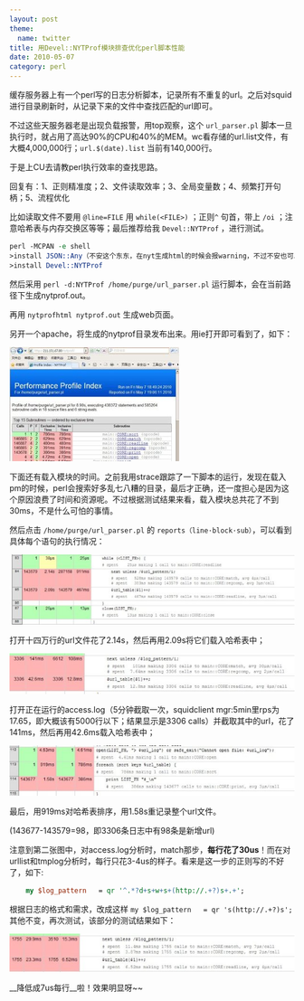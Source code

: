 ```yaml
---
layout: post
theme:
  name: twitter
title: 用Devel::NYTProf模块排查优化perl脚本性能
date: 2010-05-07
category: perl
---
```


缓存服务器上有一个perl写的日志分析脚本，记录所有不重复的url。之后对squid进行目录刷新时，从记录下来的文件中查找匹配的url即可。

不过这些天服务器老是出现负载报警，用top观察，这个 `url_parser.pl` 脚本一旦执行时，就占用了高达90%的CPU和40%的MEM。wc看存储的url.list文件，有大概4,000,000行；`url.$(date).list` 当前有140,000行。

于是上CU去请教perl执行效率的查找思路。

回复有：1、正则精准度；2、文件读取效率；3、全局变量数；4、频繁打开句柄；5、流程优化

比如读取文件不要用 `@line=FILE` 用 `while(<FILE>)` ；正则`^` 句首，带上 `/oi` ；注意哈希表与内存交换区等等；最后推荐给我 `Devel::NYTProf` ，进行测试。

```perl
perl -MCPAN -e shell
>install JSON::Any（不安这个东东，在nyt生成html的时候会报warning，不过不安也可以）
>install Devel::NYTProf
```
然后采用 `perl -d:NYTProf /home/purge/url_parser.pl` 运行脚本，会在当前路径下生成nytprof.out。

再用 `nytprofhtml nytprof.out` 生成web页面。

另开一个apache，将生成的nytprof目录发布出来。用ie打开即可看到了，如下：

![nytprof](/images/uploads/nytprof-index.jpg)

下面还有载入模块的时间。之前我用strace跟踪了一下脚本的运行，发现在载入pm的时候，perl会搜索好多乱七八糟的目录，最后才正确，还一度担心是因为这个原因浪费了时间和资源呢。不过根据测试结果来看，载入模块总共花了不到30ms，不是什么可怕的事情。

然后点击 `/home/purge/url_parser.pl` 的 `reports（line·block·sub）`，可以看到具体每个语句的执行情况：

![nytprof-0](/images/uploads/devel-nytprof-time.jpg)

打开十四万行的url文件花了2.14s，然后再用2.09s将它们载入哈希表中；

![nytprof-1](/images/uploads/devel-nytprof-time1.jpg)

打开正在运行的access.log（5分钟截取一次，squidclient mgr:5min里rps为17.65，即大概该有5000行以下；结果显示是3306 calls）并截取其中的url，花了141ms，然后再用42.6ms载入哈希表中；

![nytprof-2](/images/uploads/devel-nytprof-time2.jpg)

最后，用919ms对哈希表排序，用1.58s重记录整个url文件。

(143677-143579=98，即3306条日志中有98条是新增url)

注意到第二张图中，对access.log分析时，match那步，__每行花了30us__！而在对urllist和tmplog分析时，每行只花3-4us的样子。看来是这一步的正则写的不好了，如下:
```perl
    my $log_pattern   = qr '^.*?d+s+w+s+(http://.+?)s+.+';
```

根据日志的格式和需求，改成这样 `my $log_pattern   = qr 's(http://.+?)s';` 其他不变，再次测试，该部分的测试结果如下：

![nytprof-3](/images/uploads/devel-nytprof-time3.jpg)

__降低成7us每行__啦！效果明显呀~~
